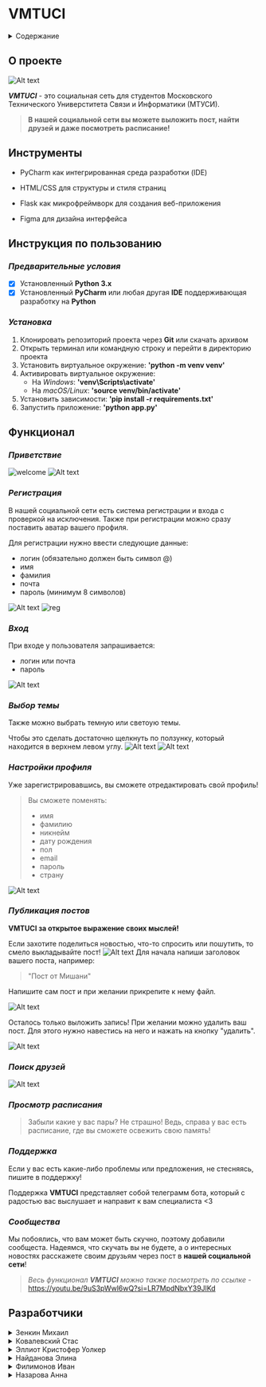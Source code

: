 # **VMTUCI**
<details>
  <summary>Содержание</summary>
  <ol>
    <li>
      <a href="#о-проекте">О проекте</a>
      </li>
        <li><a href="#инструменты">Инструменты</a></li>
      </ul>
    </li>
    <li>
      <a href="#инструкция">Инструкция по использованию</a>
      <ul>
       <li><a href="#предварительные-условия">Предварительные условия</a></li>
        <li><a href="#установка">Установка</a></li>
      </ul>
    </li>
    <li><a href="#функционал">Функционал</a></li>
    <ul>
    <li><a href="#приветсвие">Приветсвие</a></li>
    <li><a href="#регистрация">Регистрация</a></li>
        <li><a href="#вход">Вход</a></li>
        <li><a href="#выбор-темы">Выбор темы</a></li>
        <li><a href="#настройки-профиля">Настройки профиля</a></li>
        <li><a href="#публикация-постов">Публикация постов</a></li>
        <li><a href="#поиск друзей">Поиск друзей</a></li>
        <li><a href="#просмотр расписания">Просмотр расписания</a></li>
        <li><a href="#поддержка">Поддержка</a></li>
        <li><a href="#сообщества">Сообщества</a></li>
      </ul>
    <li><a href="#разработчики">Разработчики</a></li>
  </ol>
</details>

## **О проекте**

![Alt text](image.png)

***VMTUCI*** - это социальная сеть для студентов Московского Технического Универститета Связи и Информатики (МТУСИ). 

>**В нашей социальной сети вы можете выложить пост, найти друзей и даже посмотреть расписание!** 

## **Инструменты**
+ PyCharm как интегрированная среда разработки (IDE)

+ HTML/CSS для структуры и стиля страниц

+ Flask как микрофреймворк для создания веб-приложения

+ Figma для дизайна интерфейса


## **Инструкция по пользованию**
### *Предварительные условия*

+ [X] Установленный **Python 3.x**
+ [X] Установленный **PyCharm** или любая другая **IDE** поддерживающая разработку на **Python**
  
### *Установка*
1. Клонировать репозиторий проекта через **Git** или скачать архивом
2. Открыть терминал или командную строку и перейти в директорию проекта
3. Установить виртуальное окружение: **'python -m venv venv'**
4. Активировать виртуальное окружение:
    + На *Windows*: **'venv\Scripts\activate'**
    + На *macOS/Linux*: **'source venv/bin/activate'**
5. Установить зависимости: **'pip install -r requirements.txt'**
6. Запустить приложение: **'python app.py'**
  



## **Функционал**
### *Приветствие*
![welcome](https://i.gifer.com/3OfBU.gif)
![Alt text](image-5.png)

### *Регистрация*
В нашей социальной сети есть система регистрации и входа с проверкой на исключения. Также при регистрации можно сразу поставить аватар вашего профиля.

Для регистрации нужно ввести следующие данные:
+ логин (обязательно должен быть символ @)
+ имя
+ фамилия
+ почта 
+ пароль (минимум 8 символов)
  

![Alt text](image-6.png)
![reg](https://i.gifer.com/3OfBi.gif)

### *Вход*
При входе у пользователя запрашивается:
+ логин или почта
+ пароль


![Alt text](image-1.png)

### *Выбор темы*
Также можно выбрать темную или светоую темы. 

Чтобы это сделать достаточно щелкнуть по ползунку, который находится в верхнем левом углу.
![Alt text](image-7.png)
![Alt text](image-8.png)


### *Настройки профиля*
Уже зарегистрировавшись, вы сможете отредактировать свой профиль!

>Вы сможете поменять: 
>+ имя
>+ фамилию
>+ никнейм
>+ дату рождения
>+ пол
>+ email
>+ пароль
>+ страну
  
![Alt text](image-12.png)


### *Публикация постов*
**VMTUCI за открытое выражение своих мыслей!**

Если захотите поделиться новостью, что-то спросить или пошутить, то смело выкладывайте пост!
![Alt text](image-9.png)
Для начала напиши заголовок вашего поста, например: 
>"Пост от Мишани"

Напишите сам пост и при желании прикрепите к нему файл.

![Alt text](image-10.png)

Осталось только выложить запись!
При желании можно удалить ваш пост. Для этого нужно навестись на него и нажать на кнопку "удалить".

![Alt text](image-11.png)


### *Поиск друзей*

![Alt text](image-13.png)


### *Просмотр расписания*
>Забыли какие у вас пары? Не страшно! Ведь, справа у вас есть расписание, где вы сможете освежить свою память!


### *Поддержка*
Если у вас есть какие-либо проблемы или предложения, не стесняясь, пишите в поддержку!

Поддержка **VMTUCI** представляет собой телеграмм бота, который с радостью вас выслушает и направит к вам специалиста <3
### *Сообщества*
Мы побоялись, что вам может быть скучно, поэтому добавили сообщеста.
Надеямся, что скучать вы не будете, а о интересных новостях расскажете своим друзьям через пост в **нашей социальной сети**!


>*Весь функционал **VMTUCI** можно также посмотреть по ссылке* - https://youtu.be/9uS3pWwl6wQ?si=LR7MpdNbxY39JlKd


## **Разработчики**
  <details> 
  <summary>Зенкин Михаил</summary> 
  <ul>
    <li>Beck-end разработчик</li>
    <li>telegram - @Anymerlo</li> 
    </ul>
  </details>

  <details> 
  <summary>Ковалевский Стас</summary> 
  <ul>
    <li>Front-end разработчик</li>
    <li>Beck-end разработчик</li>
    <li>telegram - @nihaobrat</li>
  </ul>
  </details>

  <details> 
  <summary>Эллиот Кристофер Уолкер</summary>  
  <ul>
    <li>UI/UX дизайн</li>
    <li>помощь DevOps-инженеру</li>
    <li>telegram - @chriselli_official</li> 
  </ul>
  </details>

  <details> 
  <summary>Найданова Элина</summary> 
  <ul>
    <li>UI/UX дизайн</li>
    <li>Документация</li>
    <li>telegram - @anarieli</li>
  </ul>
  </details>

  <details> 
  <summary>Филимонов Иван</summary> 
  <ul>
    <li>DevOps-инженер</li>
    <li>telegram - @JolyCole</li>
  </ul>
  </details>

  <details> 
  <summary>Назарова Анна</summary> 
  <ul>
    <li>UI/UX дизайн</li>
    <li>Документация</li>
    <li>telegram - @aniiiiiiichka</li>
  </ul>
  </details>